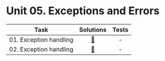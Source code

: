 # Unit 05. Exceptions and Errors

| Task | Solutions | Tests |
|------|:---------:|:-----:|
| 01. Exception handling | [:link:](src/main/java/com/github/leo_scream/java_se_course/unit_05/task_01/) | - |
| 02. Exception handling | [:link:](src/main/java/com/github/leo_scream/java_se_course/unit_05/task_02/) | - |
